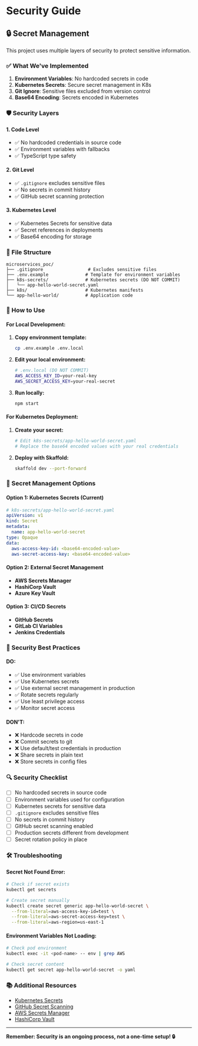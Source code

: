 # Security Guide

## 🔒 Secret Management

This project uses multiple layers of security to protect sensitive information.

### ✅ What We've Implemented

1. **Environment Variables**: No hardcoded secrets in code
2. **Kubernetes Secrets**: Secure secret management in K8s
3. **Git Ignore**: Sensitive files excluded from version control
4. **Base64 Encoding**: Secrets encoded in Kubernetes

### 🛡️ Security Layers

#### 1. **Code Level**
- ✅ No hardcoded credentials in source code
- ✅ Environment variables with fallbacks
- ✅ TypeScript type safety

#### 2. **Git Level**
- ✅ `.gitignore` excludes sensitive files
- ✅ No secrets in commit history
- ✅ GitHub secret scanning protection

#### 3. **Kubernetes Level**
- ✅ Kubernetes Secrets for sensitive data
- ✅ Secret references in deployments
- ✅ Base64 encoding for storage

### 📁 File Structure

```
microservices_poc/
├── .gitignore                 # Excludes sensitive files
├── .env.example              # Template for environment variables
├── k8s-secrets/              # Kubernetes secrets (DO NOT COMMIT)
│   └── app-hello-world-secret.yaml
├── k8s/                      # Kubernetes manifests
└── app-hello-world/          # Application code
```

### 🔧 How to Use

#### **For Local Development:**

1. **Copy environment template:**
   ```bash
   cp .env.example .env.local
   ```

2. **Edit your local environment:**
   ```bash
   # .env.local (DO NOT COMMIT)
   AWS_ACCESS_KEY_ID=your-real-key
   AWS_SECRET_ACCESS_KEY=your-real-secret
   ```

3. **Run locally:**
   ```bash
   npm start
   ```

#### **For Kubernetes Deployment:**

1. **Create your secret:**
   ```bash
   # Edit k8s-secrets/app-hello-world-secret.yaml
   # Replace the base64 encoded values with your real credentials
   ```

2. **Deploy with Skaffold:**
   ```bash
   skaffold dev --port-forward
   ```

### 🔐 Secret Management Options

#### **Option 1: Kubernetes Secrets (Current)**
```yaml
# k8s-secrets/app-hello-world-secret.yaml
apiVersion: v1
kind: Secret
metadata:
  name: app-hello-world-secret
type: Opaque
data:
  aws-access-key-id: <base64-encoded-value>
  aws-secret-access-key: <base64-encoded-value>
```

#### **Option 2: External Secret Management**
- **AWS Secrets Manager**
- **HashiCorp Vault**
- **Azure Key Vault**

#### **Option 3: CI/CD Secrets**
- **GitHub Secrets**
- **GitLab CI Variables**
- **Jenkins Credentials**

### 🚨 Security Best Practices

#### **DO:**
- ✅ Use environment variables
- ✅ Use Kubernetes secrets
- ✅ Use external secret management in production
- ✅ Rotate secrets regularly
- ✅ Use least privilege access
- ✅ Monitor secret access

#### **DON'T:**
- ❌ Hardcode secrets in code
- ❌ Commit secrets to git
- ❌ Use default/test credentials in production
- ❌ Share secrets in plain text
- ❌ Store secrets in config files

### 🔍 Security Checklist

- [ ] No hardcoded secrets in source code
- [ ] Environment variables used for configuration
- [ ] Kubernetes secrets for sensitive data
- [ ] `.gitignore` excludes sensitive files
- [ ] No secrets in commit history
- [ ] GitHub secret scanning enabled
- [ ] Production secrets different from development
- [ ] Secret rotation policy in place

### 🛠️ Troubleshooting

#### **Secret Not Found Error:**
```bash
# Check if secret exists
kubectl get secrets

# Create secret manually
kubectl create secret generic app-hello-world-secret \
  --from-literal=aws-access-key-id=test \
  --from-literal=aws-secret-access-key=test \
  --from-literal=aws-region=us-east-1
```

#### **Environment Variables Not Loading:**
```bash
# Check pod environment
kubectl exec -it <pod-name> -- env | grep AWS

# Check secret content
kubectl get secret app-hello-world-secret -o yaml
```

### 📚 Additional Resources

- [Kubernetes Secrets](https://kubernetes.io/docs/concepts/configuration/secret/)
- [GitHub Secret Scanning](https://docs.github.com/en/code-security/secret-scanning)
- [AWS Secrets Manager](https://aws.amazon.com/secrets-manager/)
- [HashiCorp Vault](https://www.vaultproject.io/)

---

**Remember: Security is an ongoing process, not a one-time setup! 🔒**

